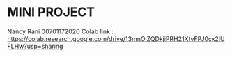 # MINI PROJECT
Nancy Rani 
00701172020
Colab link : https://colab.research.google.com/drive/13mnOlZQDkjiPRH21XtvFPJ0cx2lUFLHw?usp=sharing
